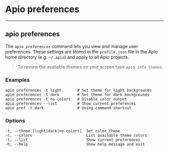 # Apio preferences

---

## apio preferences

The `apio preferences` command lets you view and manage user preferences. These settings are stored in the `profile.json` file in the Apio home directory (e.g. `~/.apio`) and apply to all Apio projects.

> To review the available themes on your screen type `apio info themes`.

<h3>Examples</h3>

```
apio preferences -t light       # Set theme for light backgrounds
apio preferences -t dark        # Set theme for dark backgrounds
apio preferences -t no-colors   # Disable color output
apio preferences --list         # Show current preferences
apio pref -t dark               # Using command shortcut
```

<h3>Options</h3>

```
-t, --theme [light|dark|no-colors]  Set color theme
-c, --colors                        List available theme colors
-l, --list                          Show current preferences
-h, --help                          Show help message and exit
```
